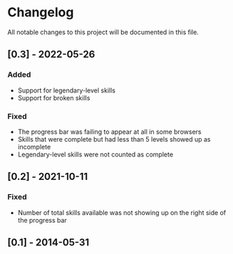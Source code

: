 # Changelog

All notable changes to this project will be documented in this file.

## [0.3] - 2022-05-26

### Added 

- Support for legendary-level skills
- Support for broken skills

### Fixed

- The progress bar was failing to appear at all in some browsers
- Skills that were complete but had less than 5 levels showed up as incomplete
- Legendary-level skills were not counted as complete

## [0.2] - 2021-10-11

### Fixed

- Number of total skills available was not showing up on the right side of the progress bar

## [0.1] - 2014-05-31